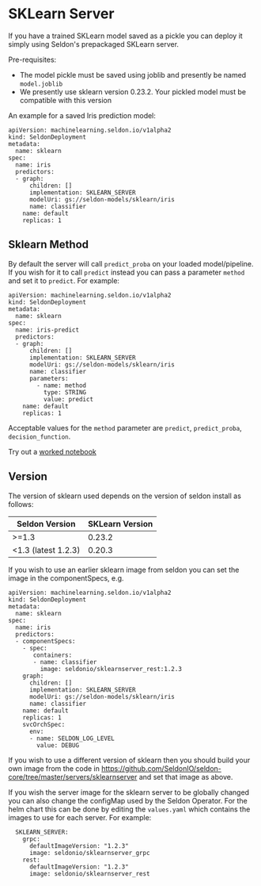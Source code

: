# SKLearn Server

If you have a trained SKLearn model saved as a pickle you can deploy it simply using Seldon's prepackaged SKLearn server.

Pre-requisites:

  * The model pickle must be saved using joblib and presently be named `model.joblib`
  * We presently use sklearn version 0.23.2. Your pickled model must be compatible with this version

An example for a saved Iris prediction model:

```
apiVersion: machinelearning.seldon.io/v1alpha2
kind: SeldonDeployment
metadata:
  name: sklearn
spec:
  name: iris
  predictors:
  - graph:
      children: []
      implementation: SKLEARN_SERVER
      modelUri: gs://seldon-models/sklearn/iris
      name: classifier
    name: default
    replicas: 1

```

## Sklearn Method

By default the server will call `predict_proba` on your loaded model/pipeline. If you wish for it to call `predict` instead you can pass a parameter `method` and set it to `predict`. For example:

```
apiVersion: machinelearning.seldon.io/v1alpha2
kind: SeldonDeployment
metadata:
  name: sklearn
spec:
  name: iris-predict
  predictors:
  - graph:
      children: []
      implementation: SKLEARN_SERVER
      modelUri: gs://seldon-models/sklearn/iris
      name: classifier
      parameters:
        - name: method
          type: STRING
          value: predict
    name: default
    replicas: 1
```

Acceptable values for the `method` parameter are `predict`, `predict_proba`, `decision_function`.

Try out a [worked notebook](../examples/server_examples.html)

## Version

The version of sklearn used depends on the version of seldon install as follows:

| Seldon Version | SKLearn Version |
| -------------- | --------------- |
| >=1.3          | 0.23.2          |
| <1.3 (latest 1.2.3)          | 0.20.3          |

If you wish to use an earlier sklearn image from seldon you can set the image in the componentSpecs, e.g.

```
apiVersion: machinelearning.seldon.io/v1alpha2
kind: SeldonDeployment
metadata:
  name: sklearn
spec:
  name: iris
  predictors:
  - componentSpecs:
    - spec:
       containers:
       - name: classifier
         image: seldonio/sklearnserver_rest:1.2.3
    graph:
      children: []
      implementation: SKLEARN_SERVER
      modelUri: gs://seldon-models/sklearn/iris
      name: classifier
    name: default
    replicas: 1
    svcOrchSpec: 
      env: 
      - name: SELDON_LOG_LEVEL
        value: DEBUG
```

If you wish to use a different version of sklearn then you should build your own image from the code in https://github.com/SeldonIO/seldon-core/tree/master/servers/sklearnserver and set that image as above.

If you wish the server image for the sklearn server to be globally changed you can also change the configMap used by the Seldon Operator. For the helm chart this can be done by editing the `values.yaml` which contains the images to use for each server. For example:

```
  SKLEARN_SERVER:
    grpc:
      defaultImageVersion: "1.2.3"
      image: seldonio/sklearnserver_grpc
    rest:
      defaultImageVersion: "1.2.3"
      image: seldonio/sklearnserver_rest
```